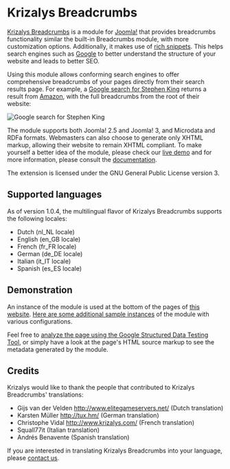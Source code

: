 Krizalys Breadcrumbs
====================

[Krizalys Breadcrumbs](http://www.krizalys.com/extension/krizalys-breadcrumbs) is a module for [Joomla!](http://www.joomla.org/) that provides breadcrumbs functionality similar the built-in Breadcrumbs module, with more customization options. Additionally, it makes use of [rich snippets](http://support.google.com/webmasters/bin/answer.py?hl=en&answer=99170). This helps search engines such as [Google](http://www.google.com/) to better understand the structure of your website and leads to better SEO.

Using this module allows conforming search engines to offer comprehensive breadcrumbs of your pages directly from their search results page. For example, a [Google search for Stephen King](http://www.google.com/search?q=Stephen+King) returns a result from [Amazon](http://www.amazon.com/), with the full breadcrumbs from the root of their website:

![Google search for Stephen King](http://demo.krizalys.com/joomla/images/rich-breadcrumbs.png)

The module supports both Joomla! 2.5 and Joomla! 3, and Microdata and RDFa formats. Webmasters can also choose to generate only XHTML markup, allowing their website to remain XHTML compliant. To make yourself a better idea of the module, please check our [live demo](http://demo.krizalys.com/joomla/demos/krizalys-breadcrumbs#demo_breadcrumbs) and for more information, please consult the [documentation](http://www.krizalys.com/book/krizalys-breadcrumbs-documentation).

The extension is licensed under the GNU General Public License version 3.

Supported languages
-------------------

As of version 1.0.4, the multilingual flavor of Krizalys Breadcrumbs supports the following locales:

* Dutch (nl_NL locale)
* English (en_GB locale)
* French (fr_FR locale)
* German (de_DE locale)
* Italian (it_IT locale)
* Spanish (es_ES locale)

Demonstration
-------------

An instance of the module is used at the bottom of the pages of [this website](http://demo.krizalys.com/joomla/demos/krizalys-breadcrumbs). [Here are some additional sample instances](http://demo.krizalys.com/joomla/demos/krizalys-breadcrumbs#demo_breadcrumbs) of the module with various configurations.

Feel free to [analyze the page using the Google Structured Data Testing Tool](http://www.google.com/webmasters/tools/richsnippets?q=http%3A%2F%2Fdemo.krizalys.com%2Fjoomla%2Fdemos%2Fkrizalys-breadcrumbs), or simply have a look at the page's HTML source markup to see the metadata generated by the module.

Credits
-------

Krizalys would like to thank the people that contributed to Krizalys Breadcrumbs' translations:

* Gijs van der Velden <http://www.elitegameservers.net/> (Dutch translation)
* Karsten Müller <http://tux.hm/> (German translation)
* Christophe Vidal <http://www.krizalys.com/> (French translation)
* Squall77it (Italian translation)
* Andrés Benavente (Spanish translation)

If you are interested in translating Krizalys Breadcrumbs into your language, please [contact us](http://www.krizalys.com/contact).
